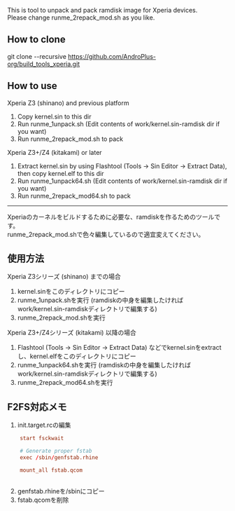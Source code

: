 This is tool to unpack and pack ramdisk image for Xperia devices.  
Please change runme_2repack_mod.sh as you like.  

## How to clone
git clone --recursive https://github.com/AndroPlus-org/build_tools_xperia.git  

## How to use
Xperia Z3 (shinano) and previous platform  
1. Copy kernel.sin to this dir  
2. Run runme_1unpack.sh (Edit contents of work/kernel.sin-ramdisk dir if you want)  
3. Run runme_2repack_mod.sh to pack  

Xperia Z3+/Z4 (kitakami) or later  
1. Extract kernel.sin by using Flashtool (Tools -> Sin Editor -> Extract Data), then copy kernel.elf to this dir  
2. Run runme_1unpack64.sh (Edit contents of work/kernel.sin-ramdisk dir if you want)  
3. Run runme_2repack_mod64.sh to pack  
***
Xperiaのカーネルをビルドするために必要な、ramdiskを作るためのツールです。  
runme_2repack_mod.shで色々編集しているので適宜変えてください。  

## 使用方法
Xperia Z3シリーズ (shinano) までの場合  
1. kernel.sinをこのディレクトリにコピー  
2. runme_1unpack.shを実行 (ramdiskの中身を編集したければwork/kernel.sin-ramdiskディレクトリで編集する)  
3. runme_2repack_mod.shを実行  

Xperia Z3+/Z4シリーズ (kitakami) 以降の場合  
1. Flashtool (Tools -> Sin Editor -> Extract Data) などでkernel.sinをextractし、kernel.elfをこのディレクトリにコピー  
2. runme_1unpack64.shを実行 (ramdiskの中身を編集したければwork/kernel.sin-ramdiskディレクトリで編集する)  
3. runme_2repack_mod64.shを実行  

## F2FS対応メモ
1. init.target.rcの編集

```ruby:init.target.rc
    start fsckwait

    # Generate proper fstab
    exec /sbin/genfstab.rhine

    mount_all fstab.qcom
    
``` 

2. genfstab.rhineを/sbinにコピー
3. fstab.qcomを削除

